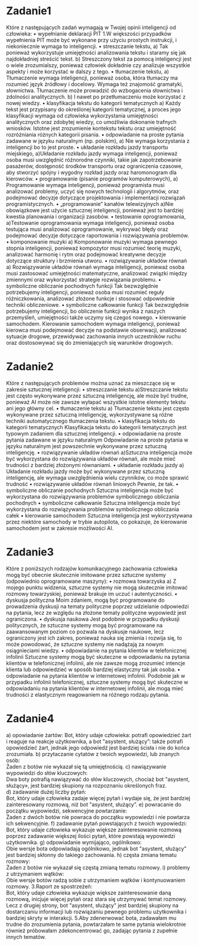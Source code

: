 # Zadanie1
Które z następujących zadań wymagają w Twojej opinii inteligencji od człowieka:
• wypełnianie deklaracji PIT
1.W większości przypadków wypełnienia PIT może być wykonane przy użyciu prostych instrukcji, i niekoniecznie wymaga to inteligencji.
• streszczanie tekstu,
a) Tak ponieważ wykorzystuje umiejętności analizowania tekstu i staramy się jak najdokładniej streścić tekst.
b) Streszczony tekst za pomocą inteligencji jest o wiele zrozumialszy, ponieważ człowiek dokładnie czy analizuje wszystkie aspekty i może korzystać w dalszy z tego.
• tłumaczenie tekstu,
a) Tłumaczenie wymaga inteligencji, ponieważ osoba, która tłumaczy ma rozumieć język źródłowy i docelowy. Wymaga też znajomość gramatyki, słownictwa.
Tłumaczenie może prowadzić do wzbogacenia słownictwa i zdolności analitycznych.
b) I nawet po przetłumaczeniu może korzystać z nowej wiedzy.
• klasyfikacja tekstu do kategorii tematycznych
a) Każdy tekst jest przypisany do określonej kategorii tematycznej, a proces jego klasyfikacji wymaga od człowieka wykorzystania umiejętności analitycznych oraz zdobytej wiedzy, co umożliwia dokonanie trafnych wniosków. 
Istotne jest zrozumienie kontekstu tekstu oraz umiejętność rozróżniania różnych kategorii pisania.
• odpowiadanie na proste pytania zadawane w języku naturalnym (np. polskim),
a) Nie wymaga korzystania z inteligencji bo to jest proste.
• układanie rozkładu jazdy transportu miejskiego,
a)Układanie rozkładu jazdy wymaga inteligencji, ponieważ osoba musi uwzględnić różnorodne czynniki, takie jak zapotrzebowanie pasażerów, dostępność środków transportu oraz ograniczenia czasowe, aby stworzyć spójny i wygodny rozkład jazdy oraz haromonogram dla kierowców.
• programowanie (pisanie programów komputerowych),
a) Programowanie wymaga inteligencji, ponieważ programista musi analizować problemy, uczyć się nowych technologii i algorytmów, oraz podejmować decyzje dotyczące projektowania i implementacji rozwiązań programistycznych.
• „programowanie” kanałów telewizyjnych
a)Nie obowiązkowe jest użycie sztucznej inteligencji, ponieważ jest to bardziej kwestia planowania i organizacji zasobów.
• testowanie oprogramowania,
a)Testowanie oprogramowania wymaga inteligencji, ponieważ osoba testująca musi analizować oprogramowanie, wykrywać błędy oraz podejmować decyzje dotyczące raportowania i rozwiązywania problemów.
• komponowanie muzyki
a) Komponowanie muzyki wymaga pewnego stopnia inteligencji, ponieważ kompozytor musi rozumieć teorię muzyki, analizować harmonię i rytm oraz podejmować kreatywne decyzje dotyczące struktury i brzmienia utworu.
• rozwiązywanie układów równań
a) Rozwiązywanie układów równań wymaga inteligencji, ponieważ osoba musi zastosować umiejętności matematyczne, analizować związki między zmiennymi oraz wykorzystać strategie rozwiązania problemu.
• symboliczne obliczanie pochodnych funkcji
Tak bezwzględnie potrzebujemy inteligencji, ponieważ osoba musi rozumieć reguły różniczkowania, analizować złożone funkcje i stosować odpowiednie techniki obliczeniowe.
• symboliczne całkowanie funkcji
Tak bezwzględnie potrzebujemy inteligencji, bo obliczenie funkcji wynika z naszych przemyśleń, umiejętności także uczymy się czegoś nowego.
• kierowanie samochodem.
Kierowanie samochodem wymaga inteligencji, ponieważ kierowca musi podejmować decyzje na podstawie obserwacji, analizować sytuacje drogowe, przewidywać zachowania innych uczestników ruchu oraz dostosowywać się do zmieniających się warunków drogowych.

# Zadanie2
Które z następujących problemów można uznać za mieszczące się w zakresie sztucznej
inteligencji:
• streszczanie tekstu
a)Streszczanie tekstu jest często wykonywane przez sztuczną inteligencję, ale może być trudne, ponieważ AI może nie zawsze wyłapać wszystkie istotne elementy tekstu ani jego główny cel.
• tłumaczenie tekstu
a) Tłumaczenie tekstu jest często wykonywane przez sztuczną inteligencję, wykorzystywane są różne techniki automatycznego tłumaczenia tekstu.
• klasyfikacja tekstu do kategorii tematycznych
Klasyfikacja tekstu do kategorii tematycznych jest typowym zadaniem dla sztucznej inteligencji.
• odpowiadanie na proste pytania zadawane w języku naturalnym
Odpowiadanie na proste pytania w języku naturalnym jest powszechnie wykonywane przez sztuczną inteligencję.
• rozwiązywanie układów równań
a)Sztuczna inteligencja może być wykorzystana do rozwiązywania układów równań, ale może mieć trudności z bardziej złożonymi równaniami.
• układanie rozkładu jazdy
a) Układanie rozkładu jazdy może być wykonywane przez sztuczną inteligencję, ale wymaga uwzględnienia wielu czynników, co może sprawić trudność
• rozwiązywanie układów równań liniowych
Pewnie, że tak. 
• symboliczne obliczanie pochodnych
 Sztuczna inteligencja może być wykorzystana do rozwiązywania problemów symbolicznego obliczania pochodnych
• symboliczne całkowanie
Sztuczna inteligencja może być wykorzystana do rozwiązywania problemów symbolicznego obliczania całek
• kierowanie samochodem
Sztuczna inteligencja jest wykorzystywana przez niektóre samochody w trybie autopilota, co pokazuje, że kierowanie samochodem jest w zakresie możliwości AI.

# Zadanie3
Które z poniższych rodzajów komunikacyjnego zachowania człowieka mogą być obecnie skutecznie imitowane przez sztuczne systemy (odpowiednio oprogramowane maszyny):
• rozmowa towarzyska
a)	Z mojego punktu widzenia, sztuczne systemy nie mogą skutecznie imitować rozmowy towarzyskiej, ponieważ brakuje im uczuć i autentyczności.
• dyskusja polityczna
Moim zdaniem, mogą być programowane do prowadzenia dyskusji na tematy polityczne poprzez udzielanie odpowiedzi na pytania, lecz ze względu na złożone tematy polityczne wypowiedź jest ograniczona.
• dyskusja naukowa
Jest podobnie w przypadku dyskusji politycznych, że sztuczne systemy mogą być programowane na zaawansowanym poziom co pozwala na dyskusje naukowe, lecz ograniczony jest ich zakres, ponieważ nauka się zmienia i rozwija się, to może powodować, że sztuczne systemy nie nadążają za nowym osiągnieciami wiedzy.
• odpowiadanie na pytania klientów w telefonicznej infolinii
Sztuczne systemy mogą być skuteczne w odpowiadaniu na pytania klientów w telefonicznej infolinii, ale nie zawsze mogą zrozumieć intencje klienta lub odpowiedzieć w sposób bardziej elastyczny tak jak osoba.
• odpowiadanie na pytania klientów w internetowej infolinii.
Podobnie jak w przypadku infolinii telefonicznej, sztuczne systemy mogą być skuteczne w odpowiadaniu na pytania klientów w internetowej infolinii, ale mogą mieć trudności z elastycznym reagowaniem na różnego rodzaju pytania.

# Zadanie4
a) opowiadanie żartów:                                                                                                                                             Bot, który udaje człowieka: potrafi opowiedzieć żart i reaguje na reakcje użytkownika, a bot "asystent, służący”: także potrafi opowiedzieć żart, jednak jego odpowiedź jest bardziej ścisła i nie do końca zrozumiała.
b) przytaczanie cytatów z twoich wypowiedzi, lub znanych osób:                                                                                                      
Żaden z botów nie wykazał się tą umiejętnością.
c) nawiązywanie wypowiedzi do słów kluczowych:                                                                                                                      
Dwa boty potrafią nawiązywać do słów kluczowych, chociaż bot "asystent, służący», jest bardziej skupiony na rozpoznaniu określonych fraz.  
d) zadawanie dużej liczby pytań:                                                                                                                                    
Bot, który udaje człowieka zadaje więcej pytań i wydaje się, że jest bardziej zainteresowany rozmową, niż bot "asystent, służący”.
e) powracanie do początku wypowiedzi, sekwencyjne powtarzanie:                                                                                                      
 Żaden z dwóch botów nie powraca do początku wypowiedzi i nie powtarza ich sekwencyjnie.
f) zadawanie pytań powstających z twoich wypowiedzi:                                                                                                                
Bot, który udaje człowieka wykazuje większe zainteresowanie rozmową poprzez zadawanie większej ilości pytań, które powstają wypowiedzi użytkownika.
g) odpowiadanie wymijająco, ogólnikowo:                                                                                                                             
Obie wersje bota odpowiadają ogólnikowo, jednak bot "asystent, służący" jest bardziej skłonny do takiego zachowania.
h) częsta zmiana tematu rozmowy:                                                                                                                                    
Żaden z botów nie wykazał się częstą zmianą tematu rozmowy.
i) problemy z utrzymaniem wątków:                                                                                                                               
Obie wersje botów radzą sobie z utrzymaniem wątków i kontynuowaniem rozmowy.
3.Raport ze spostrzeżeń:                                                                                                                                            
Bot, który udaje człowieka wykazuje większe zainteresowanie daną rozmową, inicjuje więcej pytań oraz stara się utrzymywać temat rozmowy. 
Lecz z drugiej strony, bot "asystent, służący" jest bardziej skupiony na dostarczaniu informacji lub rozwiązaniu pewnego problemu użytkownika i bardziej skryty w interakcji.
5.Aby zdenerwować bota, zadawałam mu trudne do zrozumienia pytania, powtarzałam te same pytania wielokrotnie również próbowałam zdekoncentrować go, zadając pytania z zupełnie innych tematów.
